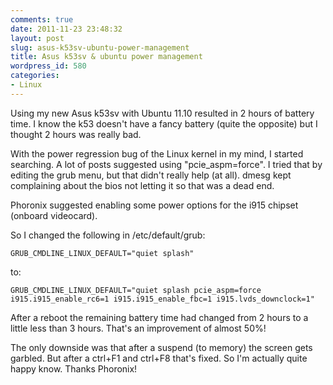 ```yaml
---
comments: true
date: 2011-11-23 23:48:32
layout: post
slug: asus-k53sv-ubuntu-power-management
title: Asus k53sv & ubuntu power management
wordpress_id: 580
categories:
- Linux
---
```


Using my new Asus k53sv with Ubuntu 11.10 resulted in 2 hours of battery time. I know the k53 doesn't have a fancy battery (quite the opposite) but I thought 2 hours was really bad.

With the power regression bug of the Linux kernel in my mind, I started searching. A lot of posts suggested using "pcie_aspm=force". I tried that by editing the grub menu, but that didn't really help (at all). dmesg kept complaining about the bios not letting it so that was a dead end.

Phoronix suggested enabling some power options for the i915 chipset (onboard videocard).

So I changed the following in /etc/default/grub:

```
GRUB_CMDLINE_LINUX_DEFAULT="quiet splash"
```

to:

```
GRUB_CMDLINE_LINUX_DEFAULT="quiet splash pcie_aspm=force i915.i915_enable_rc6=1 i915.i915_enable_fbc=1 i915.lvds_downclock=1"
```

After a reboot the remaining battery time had changed from 2 hours to a little less than 3 hours. That's an improvement of almost 50%!

The only downside was that after a suspend (to memory) the screen gets garbled. But after a ctrl+F1 and ctrl+F8 that's fixed. So I'm actually quite happy know. Thanks Phoronix!
